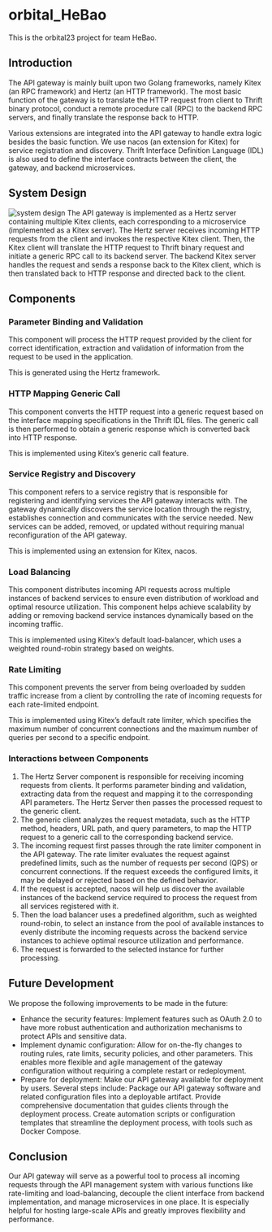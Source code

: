 # orbital_HeBao
This is the orbital23 project for team HeBao.


## Introduction
The API gateway is mainly built upon two Golang frameworks, namely Kitex (an RPC framework) and Hertz (an HTTP framework). The most basic function of the gateway is to translate the HTTP request from client to Thrift binary protocol, conduct a remote procedure call (RPC) to the backend RPC servers, and finally translate the response back to HTTP. 

Various extensions are integrated into the API gateway to handle extra logic besides the basic function. We use nacos (an extension for Kitex) for service registration and discovery. Thrift Interface Definition Language (IDL) is also used to define the interface contracts between the client, the gateway, and backend microservices. 


## System Design
![system design](https://github.com/Linda-ui/orbital_HeBao/assets/83194176/9236f888-f401-4567-a58d-53cb6219ca62)
The API gateway is implemented as a Hertz server containing multiple Kitex clients, each corresponding to a microservice (implemented as a Kitex server). The Hertz
server receives incoming HTTP requests from the client and invokes the respective Kitex client. Then, the Kitex client will translate the HTTP request to Thrift binary request and initiate a generic RPC call to its backend server. The backend Kitex server handles the request and sends a response back to the Kitex client, which is then translated back to HTTP response and directed back to the client. 


## Components
### Parameter Binding and Validation

This component will process the HTTP request provided by the client for correct identification, extraction and validation of information from the request to be used in the application.

This is generated using the Hertz framework.

### HTTP Mapping Generic Call
This component converts the HTTP request into a generic request based on the interface mapping specifications in the Thrift IDL files. The generic call is then performed to obtain a generic response which is converted back into HTTP response.

This is implemented using Kitex’s generic call feature.

### Service Registry and Discovery
This component refers to a service registry that is responsible for registering and identifying services the API gateway interacts with. The gateway dynamically discovers the service location through the registry, establishes connection and communicates with the service needed. New services can be added, removed, or updated without requiring manual reconfiguration of the API gateway.

This is implemented using an extension for Kitex, nacos.

### Load Balancing
This component distributes incoming API requests across multiple instances of backend services to ensure even distribution of workload and optimal resource utilization. This component helps achieve scalability by adding or removing backend service instances dynamically based on the incoming traffic.

This is implemented using Kitex’s default load-balancer, which uses a weighted round-robin strategy based on weights.

### Rate Limiting
This component prevents the server from being overloaded by sudden traffic increase from a client by controlling the rate of incoming requests for each rate-limited endpoint.

This is implemented using Kitex’s default rate limiter, which specifies the maximum number of concurrent connections and the maximum number of queries per second to a specific endpoint.

### Interactions between Components
1. The Hertz Server component is responsible for receiving incoming requests from clients. It performs parameter binding and validation, extracting data from the request and mapping it to the corresponding API parameters. The Hertz Server then passes the processed request to the generic client.
2. The generic client analyzes the request metadata, such as the HTTP method, headers, URL path, and query parameters, to map the HTTP request to a generic call to the corresponding backend service.
3. The incoming request first passes through the rate limiter component in the API gateway. The rate limiter evaluates the request against predefined limits, such as the number of requests per second (QPS) or concurrent connections. If the request exceeds the configured limits, it may be delayed or rejected based on the defined behavior.
4. If the request is accepted, nacos will help us discover the available instances of the backend service required to process the request from all services registered with it.
5. Then the load balancer uses a predefined algorithm, such as weighted round-robin, to select an instance from the pool of available instances to evenly distribute the incoming requests across the backend service instances to achieve optimal resource utilization and performance.
6. The request is forwarded to the selected instance for further processing. 


## Future Development
We propose the following improvements to be made in the future:
- Enhance the security features:
Implement features such as OAuth 2.0 to have more robust authentication and authorization mechanisms to protect APIs and sensitive data.
- Implement dynamic configuration: 
Allow for on-the-fly changes to routing rules, rate limits, security policies, and other parameters. This enables more flexible and agile management of the gateway configuration without requiring a complete restart or redeployment.
- Prepare for deployment:
Make our API gateway available for deployment by users. Several steps include: Package our API gateway software and related configuration files into a deployable artifact. Provide comprehensive documentation that guides clients through the deployment process. Create automation scripts or configuration templates that streamline the deployment process, with tools such as Docker Compose.


## Conclusion
Our API gateway will serve as a powerful tool to process all incoming requests through the API management system with various functions like rate-limiting and load-balancing, decouple the client interface from backend implementation, and manage microservices in one place. It is especially helpful for hosting large-scale APIs and greatly improves flexibility and performance. 
